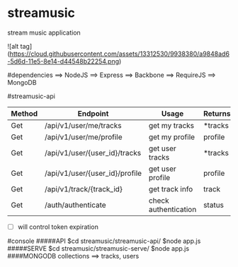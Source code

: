 # streamusic
stream music application

![alt tag] (https://cloud.githubusercontent.com/assets/13312530/9938380/a9848ad6-5d6d-11e5-8e14-d44548b22254.png)

#dependencies
==> NodeJS
==> Express 
==> Backbone
==> RequireJS
==> MongoDB

#streamusic-api

Method    | Endpoint                        | Usage                 | Returns
----------|---------------------------------|-----------------------|--------
  Get     |  /api/v1/user/me/tracks         |  get my tracks        |  *tracks       
  Get     |  /api/v1/user/me/profile        |  get my profile       |  profile
  Get     |  /api/v1/user/{user_id}/tracks  |  get user tracks      |  *tracks
  Get     |  /api/v1/user/{user_id}/profile |  get user profile     |  profile          
  Get     |  /api/v1/track/{track_id}       |  get track info       |  track     
  Get     |  /auth/authenticate             |  check authentication |  status     


- [ ] will control token expiration

#console
#####API
$cd streamusic/streamusic-api/
$node app.js
#####SERVE
$cd streamusic/streamusic-serve/
$node app.js
####MONGODB
collections ==> tracks, users
